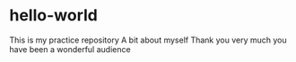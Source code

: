 # hello-world
This is my practice repository
A bit about myself
Thank you very much you have been a wonderful audience
